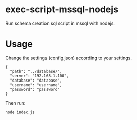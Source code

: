 # exec-script-mssql-nodejs

Run schema creation sql script in mssql with nodejs.

# Usage

Change the settings (config.json) according to your settings.

```
{
  "path": "../database/",
  "server": "192.168.1.100",
  "database": "database",
  "username": "username",
  "password": "password"
}
```

Then run:

```
node index.js
```
